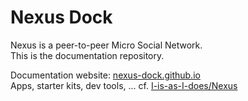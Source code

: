 # Nexus Dock

Nexus is a peer-to-peer Micro Social Network.  
This is the documentation repository.  
  
Documentation website: [nexus-dock.github.io](https://nexus-dock.github.io/)   
Apps, starter kits, dev tools, ... cf. [I-is-as-I-does/Nexus](https://github.com/I-is-as-I-does/Nexus)